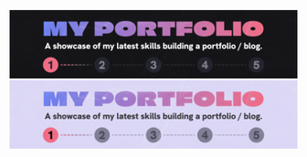 
[![Are you hiring?](https://github.com/nanoqoi/tour/blob/main/step-1-dark.png?raw=true)](https://github.com/PixcelApp/labyrinth#gh-dark-mode-only)
[![Are you hiring?](https://github.com/nanoqoi/tour/blob/main/step-1-light.png?raw=true)](https://github.com/PixcelApp/labyrinth#gh-light-mode-only)
